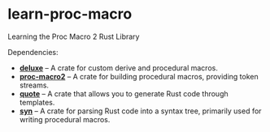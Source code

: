 # learn-proc-macro
Learning the Proc Macro 2 Rust Library

Dependencies:

- [**deluxe**](https://crates.io/crates/deluxe) – A crate for custom derive and procedural macros.
- [**proc-macro2**](https://crates.io/crates/proc-macro2) – A crate for building procedural macros, providing token streams.
- [**quote**](https://crates.io/crates/quote) – A crate that allows you to generate Rust code through templates.
- [**syn**](https://crates.io/crates/syn) – A crate for parsing Rust code into a syntax tree, primarily used for writing procedural macros.